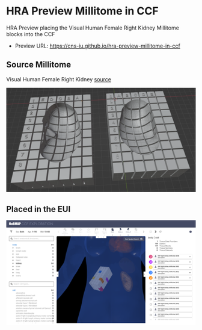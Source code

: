 # HRA Preview Millitome in CCF

HRA Preview placing the Visual Human Female Right Kidney Millitome blocks into the CCF

* Preview URL: https://cns-iu.github.io/hra-preview-millitome-in-ccf

## Source Millitome

Visual Human Female Right Kidney [source](https://github.com/hubmapconsortium/hra-millitome/tree/main/millitomes/VH_F_Kidney_R/)

![image](millitome.vhf-right-kidney.model.png)

## Placed in the EUI

![image](millitome-in-eui.png)
